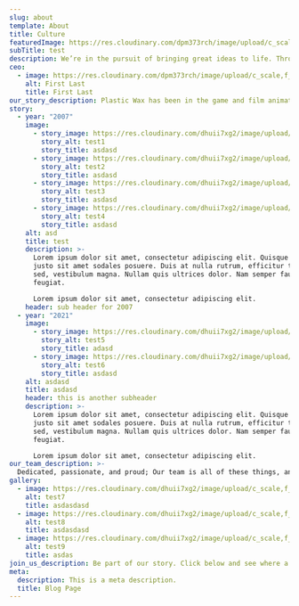 ```yaml
---
slug: about
template: About
title: Culture
featuredImage: https://res.cloudinary.com/dpm373rch/image/upload/c_scale,f_auto,q_auto,w_auto/v1611929886/sample.jpg
subTitle: test
description: We’re in the pursuit of bringing great ideas to life. Through uncompromising detail, and a passion for quality, we resolve to exceed expectations in our work, communication, and services to our clients.
ceo:
  - image: https://res.cloudinary.com/dpm373rch/image/upload/c_scale,f_auto,q_auto,w_auto/v1612351913/Layer_0_1_mju0rx.png
    alt: First Last
    title: First Last
our_story_description: Plastic Wax has been in the game and film animation industry for over 20 years, housing a team of over 130 incredibly talented artists and a state of the art motion capture facility using the latest in technology.
story:
  - year: "2007"
    image:
      - story_image: https://res.cloudinary.com/dhuii7xg2/image/upload/c_scale,f_auto,q_auto,w_auto/v1612348052/about/our_story/young-programmers_1_dqf47b.png
        story_alt: test1
        story_title: asdasd
      - story_image: https://res.cloudinary.com/dhuii7xg2/image/upload/c_scale,f_auto,q_auto,w_auto/v1612348051/about/our_story/business-executives-discussing-with-their-colleagues-on-whiteboa_1_khxvtq.png
        story_alt: test2
        story_title: asdasd
      - story_image: https://res.cloudinary.com/dhuii7xg2/image/upload/c_scale,f_auto,q_auto,w_auto/v1612348051/about/our_story/happy-young-african-businessman_1_jxulyp.png
        story_alt: test3
        story_title: asdasd
      - story_image: https://res.cloudinary.com/dhuii7xg2/image/upload/c_scale,f_auto,q_auto,w_auto/v1612348052/about/our_story/view-from-business-startup-teamwork-concept-startup-partners-sitting-coworking-space-talking-about-future-project-looking-through-examples-work-laptop-digital-tablet_1_eqaqtr.png
        story_alt: test4
        story_title: asdasd   
    alt: asd
    title: test
    description: >-
      Lorem ipsum dolor sit amet, consectetur adipiscing elit. Quisque cursus
      justo sit amet sodales posuere. Duis at nulla rutrum, efficitur turpis
      sed, vestibulum magna. Nullam quis ultrices dolor. Nam semper faucibus
      feugiat.

      Lorem ipsum dolor sit amet, consectetur adipiscing elit.
    header: sub header for 2007
  - year: "2021"
    image:
      - story_image: https://res.cloudinary.com/dhuii7xg2/image/upload/c_scale,f_auto,q_auto,w_auto/v1612348052/about/our_story/view-from-business-startup-teamwork-concept-startup-partners-sitting-coworking-space-talking-about-future-project-looking-through-examples-work-laptop-digital-tablet_1_eqaqtr.png
        story_alt: test5
        story_title: adasd
      - story_image: https://res.cloudinary.com/dhuii7xg2/image/upload/c_scale,f_auto,q_auto,w_auto/v1612348051/about/our_story/happy-young-african-businessman_1_jxulyp.png
        story_alt: test6
        story_title: asdasd
    alt: asdasd
    title: asdasd
    header: this is another subheader
    description: >-
      Lorem ipsum dolor sit amet, consectetur adipiscing elit. Quisque cursus
      justo sit amet sodales posuere. Duis at nulla rutrum, efficitur turpis
      sed, vestibulum magna. Nullam quis ultrices dolor. Nam semper faucibus
      feugiat.

      Lorem ipsum dolor sit amet, consectetur adipiscing elit.
our_team_description: >-
  Dedicated, passionate, and proud; Our team is all of these things, and more. Our people are the driving force behind our success and ultimately the reason why we’ve been able to produce work that leaves a lasting impression. To learn more about the people that form the DNA of Plastic Wax, please click below.
gallery:
  - image: https://res.cloudinary.com/dhuii7xg2/image/upload/c_scale,f_auto,q_auto,w_auto/v1612349148/about/our_team/young-woman-wearing-vr-glasses_1_qbtxts.png
    alt: test7
    title: asdasdasd
  - image: https://res.cloudinary.com/dhuii7xg2/image/upload/c_scale,f_auto,q_auto,w_auto/v1612349148/about/our_team/software-developer-meeting-with-designer_1_btm4gp.png
    alt: test8
    title: asdasdasd  
  - image: https://res.cloudinary.com/dhuii7xg2/image/upload/c_scale,f_auto,q_auto,w_auto/v1612349148/about/our_team/software-developer-meeting-with-designer_1_btm4gp.png
    alt: test9
    title: asdas
join_us_description: Be part of our story. Click below and see where a career at Plastic Wax could take you.   
meta:
  description: This is a meta description.
  title: Blog Page
---
```

